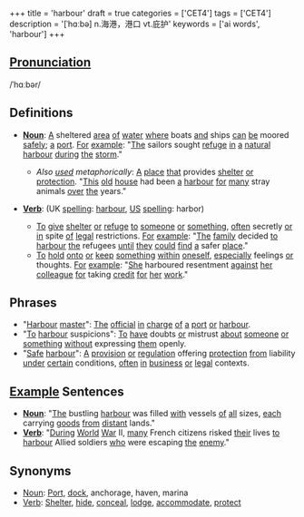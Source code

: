+++
title = 'harbour'
draft = true
categories = ['CET4']
tags = ['CET4']
description = '[ˈhɑːbə] n.海港，港口 vt.庇护'
keywords = ['ai words', 'harbour']
+++

## [Pronunciation](/post/pronunciation/)
/ˈhɑːbər/

## Definitions
- **[Noun](/post/noun/)**: [A](/post/a/) sheltered [area](/post/area/) [of](/post/of/) [water](/post/water/) [where](/post/where/) boats [and](/post/and/) ships [can](/post/can/) [be](/post/be/) moored [safely](/post/safely/); [a](/post/a/) [port](/post/port/). [For](/post/for/) [example](/post/example/): "[The](/post/the/) sailors sought [refuge](/post/refuge/) [in](/post/in/) [a](/post/a/) [natural](/post/natural/) [harbour](/post/harbour/) [during](/post/during/) [the](/post/the/) [storm](/post/storm/)."
  - _Also [used](/post/used/) metaphorically_: [A](/post/a/) [place](/post/place/) [that](/post/that/) provides [shelter](/post/shelter/) [or](/post/or/) [protection](/post/protection/). "[This](/post/this/) [old](/post/old/) [house](/post/house/) had been [a](/post/a/) [harbour](/post/harbour/) [for](/post/for/) [many](/post/many/) stray animals [over](/post/over/) [the](/post/the/) years."

- **[Verb](/post/verb/)**: (UK [spelling](/post/spelling/): [harbour](/post/harbour/), [US](/post/us/) [spelling](/post/spelling/): harbor) 
  - [To](/post/to/) [give](/post/give/) [shelter](/post/shelter/) [or](/post/or/) [refuge](/post/refuge/) [to](/post/to/) [someone](/post/someone/) [or](/post/or/) [something](/post/something/), [often](/post/often/) secretly [or](/post/or/) [in](/post/in/) spite [of](/post/of/) [legal](/post/legal/) restrictions. [For](/post/for/) [example](/post/example/): "[The](/post/the/) [family](/post/family/) decided [to](/post/to/) [harbour](/post/harbour/) [the](/post/the/) refugees [until](/post/until/) [they](/post/they/) [could](/post/could/) [find](/post/find/) [a](/post/a/) safer [place](/post/place/)."
  - [To](/post/to/) [hold](/post/hold/) [onto](/post/onto/) [or](/post/or/) [keep](/post/keep/) [something](/post/something/) [within](/post/within/) [oneself](/post/oneself/), [especially](/post/especially/) feelings [or](/post/or/) thoughts. [For](/post/for/) [example](/post/example/): "[She](/post/she/) harboured resentment [against](/post/against/) [her](/post/her/) [colleague](/post/colleague/) [for](/post/for/) taking [credit](/post/credit/) [for](/post/for/) [her](/post/her/) [work](/post/work/)."

## Phrases
- "[Harbour](/post/harbour/) [master](/post/master/)": [The](/post/the/) [official](/post/official/) [in](/post/in/) [charge](/post/charge/) [of](/post/of/) [a](/post/a/) [port](/post/port/) [or](/post/or/) [harbour](/post/harbour/).
- "[To](/post/to/) [harbour](/post/harbour/) suspicions": [To](/post/to/) [have](/post/have/) doubts [or](/post/or/) mistrust [about](/post/about/) [someone](/post/someone/) [or](/post/or/) [something](/post/something/) [without](/post/without/) expressing [them](/post/them/) openly.
- "[Safe](/post/safe/) [harbour](/post/harbour/)": [A](/post/a/) [provision](/post/provision/) [or](/post/or/) [regulation](/post/regulation/) offering [protection](/post/protection/) [from](/post/from/) liability [under](/post/under/) [certain](/post/certain/) conditions, [often](/post/often/) [in](/post/in/) [business](/post/business/) [or](/post/or/) [legal](/post/legal/) contexts.

## [Example](/post/example/) Sentences
- **[Noun](/post/noun/)**: "[The](/post/the/) bustling [harbour](/post/harbour/) was filled [with](/post/with/) vessels [of](/post/of/) [all](/post/all/) sizes, [each](/post/each/) carrying [goods](/post/goods/) [from](/post/from/) [distant](/post/distant/) lands."
- **[Verb](/post/verb/)**: "[During](/post/during/) [World](/post/world/) [War](/post/war/) II, [many](/post/many/) French citizens risked [their](/post/their/) lives [to](/post/to/) [harbour](/post/harbour/) Allied soldiers [who](/post/who/) were escaping [the](/post/the/) [enemy](/post/enemy/)."

## Synonyms
- [Noun](/post/noun/): [Port](/post/port/), [dock](/post/dock/), anchorage, haven, marina
- [Verb](/post/verb/): [Shelter](/post/shelter/), [hide](/post/hide/), [conceal](/post/conceal/), [lodge](/post/lodge/), [accommodate](/post/accommodate/), [protect](/post/protect/)
